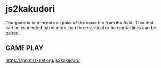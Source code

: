 # js2kakudori
The game is to eliminate all pairs of the same tile from the field. Tiles that can be connected by no more than three vertical or horizontal lines can be paired.

## GAME PLAY

https://app.mrz-net.org/js2kakudori/